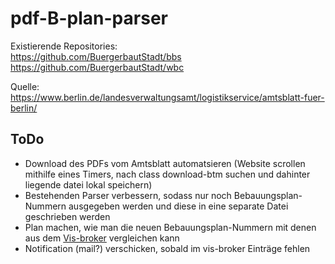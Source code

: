 # pdf-B-plan-parser

Existierende Repositories:   
https://github.com/BuergerbautStadt/bbs   
https://github.com/BuergerbautStadt/wbc

Quelle:   
https://www.berlin.de/landesverwaltungsamt/logistikservice/amtsblatt-fuer-berlin/



## ToDo

- Download des PDFs vom Amtsblatt automatsieren (Website scrollen mithilfe eines Timers, nach class download-btm suchen und dahinter liegende datei lokal speichern)
- Bestehenden Parser verbessern, sodass nur noch Bebauungsplan-Nummern ausgegeben werden und diese in eine separate Datei geschrieben werden
- Plan machen, wie man die neuen Bebauungsplan-Nummern mit denen aus dem [Vis-broker](http://www.stadtentwicklung.berlin.de/geoinformation/fis-broker/) vergleichen kann
- Notification (mail?) verschicken, sobald im vis-broker Einträge fehlen
